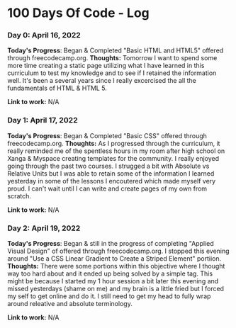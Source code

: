 # 100 Days Of Code - Log

### Day 0: April 16, 2022 

**Today's Progress**: Began & Completed "Basic HTML and HTML5" offered through freecodecamp.org.
**Thoughts:** Tomorrow I want to spend some more time creating a static page utilizing what I have learned in this curriculum to test my knowledge and to see if I retained the information well. It's been a several years since I really excercised the all the fundamentals of HTML & HTML 5.

**Link to work:** N/A

### Day 1: April 17, 2022 

**Today's Progress**: Began & Completed "Basic CSS" offered through freecodecamp.org.
**Thoughts:** As I progressed through the curriculum, it really reminded me of the spentless hours in my room after high school on Xanga & Myspace creating templates for the community. I really enjoyed going through the past two courses. I strugged a bit with Absolute vs Relative Units but I was able to retain some of the information I learned yesterday in some of the lessons I encoutered which made myself very proud. I can't wait until I can write and create pages of my own from scratch. 

**Link to work:** N/A

### Day 2: April 19, 2022 

**Today's Progress**: Began & still in the progress of completing "Applied Visual Design" of offered through freecodecamp.org. I stopped this evening around "Use a CSS Linear Gradient to Create a Striped Element" portiion. 
**Thoughts:** There were some portions within this objective where I thought way too hard about and it ended up being solved by a simple tag. This might be because I started my 1 hour session a bit later this evening and missed yesterdays (shame on me) and my brain is a little fried but I forced my self to get online and do it. I still need to get my head to fully wrap around releative and absolute terminology. 

**Link to work:** N/A

